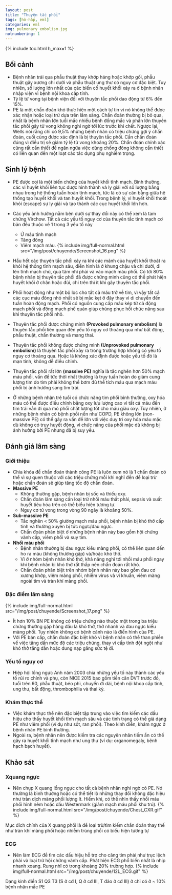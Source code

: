 ```yaml
---
layout: post
title: "Thuyên tắc phổi"
tags: [hô-hấp, eml]
categories: eml
img: pulmonary_embolism.jpg
notnumbering: 1
---
```


{% include toc.html h_max=1 %}

## Bối cảnh
- Bệnh nhân trải qua phẫu thuật thay khớp háng hoặc khớp gối, phẫu thuật gãy xương chi dưới và phẫu thuật ung thư có nguy cơ đặc biệt. Tuy nhiên, số lượng lớn nhất của các biến cố huyết khối xảy ra ở bệnh nhân nhập viện vì bệnh nội khoa cấp tính.
- Tỷ lệ tử vong tại bệnh viện đối với thuyên tắc phổi dao động từ 6% đến 15%.
- PE là một chẩn đoán khó thực hiện một cách tự tin vì nó không thể được xác nhận hoặc loại trừ dựa trên lâm sàng. Chẩn đoán thường bị bỏ qua, nhất là bệnh nhân lớn tuổi mắc nhiều bệnh đồng mắc và phần lớn thuyên tắc phổi gây tử vong không nghi ngờ tới lúc trước khi chết. Ngược lại, Wells nói rằng chỉ có 9,5% những bệnh nhân có triệu chứng gợi ý chẩn đoán, cuối cùng được xác định là bị thuyên tắc phổi. Cần chẩn đoán đúng vì điều trị sẽ giảm tỷ lệ tử vong khoảng 20%. Chẩn đoán chính xác cũng rất cần thiết để ngăn ngừa việc dùng chống đông không cần thiết có liên quan đến một loạt các tác dụng phụ nghiêm trọng.

## Sinh lý bệnh
- PE được coi là một biến chứng của huyết khối tĩnh mạch. Bình thường, các vi huyết khối liên tục được hình thành và ly giải với số lượng bằng nhau trong hệ thống tuần hoàn tĩnh mạch, tức là có sự cân bằng giữa hệ thống tạo huyết khối và tan huyết khối. Trong bệnh lý, vi huyết khối thoát khỏi (escape) sự ly giải và tạo thành các cục huyết khối lớn hơn.
- Các yếu ảnh hưởng nằm bên dưới sự thay đổi này có thể xem là tam chứng Virchow. Tất cả các yếu tố nguy cơ của thuyên tắc tĩnh mạch cơ bản đều thuộc về 1 trong 3 yếu tố này
	- Ứ máu tĩnh mạch
	- Tăng đông
	- Viêm mạch máu.
{% include img/full-normal.html src="/img/post/chuyende/Screenshot_16.png" %}

- Hầu hết các thuyên tắc phổi xảy ra khi các mảnh của huyết khối thoát ra khỏi hệ thống tĩnh mạch sâu, điển hình là ở khung chậu và chi dưới, đi lên tĩnh mạch chủ, qua tâm nhĩ phải và vào mạch máu phổi. Có tới 80% bệnh nhân bị thuyên tắc phổi đã được chứng minh cũng có thể phát hiện huyết khối ở chân hoặc đùi, chi trên thì ít khi gây thuyên tắc phổi.
- Phổi hoạt động như một bộ lọc cho tất cả máu trở về tim, vì vậy tất cả các cục máu đông nhỏ nhất sẽ bị mắc kẹt ở đây thay vì di chuyển đến tuần hoàn động mạch. Phổi có nguồn cung cấp máu kép từ cả động mạch phổi và động mạch phế quản giúp chúng phục hồi chức năng sau khi thuyên tắc phổi nhỏ.
- Thuyên tắc phổi được chứng minh **(Provoked pulmonary embolism)** là thuyên tắc phổi liên quan đến yếu tố nguy cơ thoáng qua như bất động, phẫu thuật, chấn thương và mang thai.
- Thuyên tắc phổi không được chứng minh **(Unprovoked pulmonary embolism)** là thuyên tắc phổi xảy ra trong trường hợp không có yếu tố nguy cơ thoáng qua. Hoặc là không xác định được hoặc yếu tố đó là mạn tính, không dễ điều chỉnh.
- Thuyên tắc phổi rất lớn **(massive PE)** nghĩa là tắc nghẽn hơn 50% mạch máu phổi, vấn đề tức thời nhất thường là trụy tuần hoàn do giảm cung lượng tim do tim phải không thể bơm đủ thể tích máu qua mạch máu phổi bị ảnh hưởng sang tim trái.
- Ở những bệnh nhân trẻ tuổi có chức năng tim phổi bình thường, oxy hóa máu có thể được điều chỉnh bằng oxy lưu lượng cao vì tất cả máu đến tim trái vẫn đi qua mô phổi chất lượng tốt cho máu giàu oxy. Tuy nhiên, ở những bệnh nhân có bệnh phổi nền như COPD, PE không lớn (non-massive PE) có thể gây ra vấn đề lớn với việc duy trì oxy hóa máu mặc dù không có trụy huyết động, vì chức năng của phổi mặc dù không bị ảnh hưởng bởi PE nhưng đã bị suy yếu.

## Đánh giá lâm sàng

### Giới thiệu
- Chìa khóa để chẩn đoán thành công PE là luôn xem nó là 1 chẩn đoán có thể vì sự quen thuộc với các triệu chứng mỗi khi nghĩ đến để loại trừ hoặc chẩn đoán sẽ giúp tăng tốc độ chẩn đoán.
- **Massive PE**
	- Không thường gặp, bệnh nhân bị sốc và thiếu oxy.
	- Chẩn đoán lâm sàng cần loại trừ nhồi máu thất phải, sepsis và xuất huyết tiêu hóa trên có thể biểu hiện tương tự.
	- Nguy cơ tử vong trong vòng 90 ngày là khoảng 50%.
- **Sub-massive PE**
	- Tắc nghẽn < 50% giường mạch máu phổi, bệnh nhân bị khó thở cấp tính và thường xuyên bị tức ngực/đau ngực.
	- Chẩn đoán phân biệt ở những bệnh nhân này bao gồm hội chứng vành cấp, viêm phổi và suy tim.
- **Nhồi máu phổi**
	- Bệnh nhân thường bị đau ngực kiểu màng phổi, có thể liên quan đến ho ra máu (không thường gặp) và/hoặc khó thở.
	- Vì ở nhóm bệnh nhân khó thở, khả năng nghĩ tới nhồi máu phổi ngay khi bệnh nhân bị khó thở rất thấp nên chẩn đoán rất khó.
	- Chẩn đoán phân biệt trên nhóm bệnh nhân này bao gồm đau cơ xương khớp, viêm màng phổi, nhiễm virus và vi khuẩn, viêm màng ngoài tim và tràn khí màng phổi.

### Đặc điểm lâm sàng
{% include img/full-normal.html src="/img/post/chuyende/Screenshot_17.png" %}
- Ít hơn 10% BN PE không có triệu chứng nào thuộc một trong ba triệu chứng thường gặp hàng đầu là khó thở, thở nhanh và đau ngực kiểu màng phổi. Tuy nhiên không có bệnh cảnh nào là điển hình của PE.
- Với PE bán cấp, chẩn đoán đặc biệt khó vì bệnh nhân có thể than phiền về việc tăng dần mức độ các triệu chứng, thay vì cấp tính đột ngột như khó thở tăng dần hoặc dung nạp gắng sức tệ đi.

### Yếu tố nguy cơ
- Hiệp hội lồng ngực Anh năm 2003 chia những yếu tố này thành các yếu tố rủi ro chính và phụ, còn NICE 2015 bao gồm tiền căn DVT trước đó, tuổi trên 60, phẫu thuật, béo phì, chuyến đi dài, bệnh nội khoa cấp tính, ung thư, bất động, thrombophilia và thai kỳ.

### Khám thực thể
- Việc khám thực thể nên đặc biệt tập trung vào việc tìm kiếm các dấu hiệu cho thấy huyết khối tĩnh mạch sâu và các tình trạng có thể giả dạng PE như viêm phổi (ví dụ như sốt, ran phổi). Theo kinh điển, khám ngực ở bệnh nhân PE bình thường.
- Ngoài ra, bệnh nhân nên được kiểm tra các nguyên nhân tiềm ẩn có thể gây ra huyết khối tĩnh mạch như ung thư (ví dụ: organomegaly, bệnh hạch bạch huyết).

## Khảo sát
### Xquang ngực
- Nên chụp X quang lồng ngực cho tất cả bệnh nhân nghi ngờ có PE. Nó thường là bình thường hoặc có thể tiết lộ những thay đổi không đặc hiệu như tràn dịch màng phổi lượng ít. Hiếm khi, có thể nhìn thấy nhồi máu phổi hình nêm hoặc dấu Westermark (giảm mạch máu phổi khu trú).
{% include img/full-normal.html src="/img/post/chuyende/Chest_CXR.gif" %}

<div class="alert alert-danger" role="alert">
  Mục đích chính của X quang phổi là để loại trừ/tìm kiếm chẩn đoán thay thế như tràn khí màng phổi hoặc nhiễm trùng phổi có biểu hiện tương tự
</div>

### ECG
- Nên làm ECG để tìm các dấu hiệu hỗ trợ cho căng tim phải như trục lệch phải và loại trừ hội chứng vành cấp. Phát hiện ECG phổ biến nhất là nhịp nhanh xoang. Rung nhĩ có trong khoảng 20% trường hợp.
{% include img/full-normal.html src="/img/post/chuyende/12L_ECG.gif" %}
<div class="alert alert-danger" role="alert">
  Dạng kinh điển S1 Q3 T3 (S ở cđ I, Q ở cđ III, T đảo ở cđ III) ở chỉ có ở ~ 10% bệnh nhân mắc PE
</div>

















 